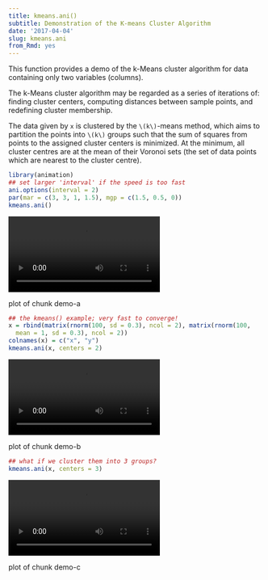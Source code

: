 ```yaml
---
title: kmeans.ani()
subtitle: Demonstration of the K-means Cluster Algorithm
date: '2017-04-04'
slug: kmeans.ani
from_Rmd: yes
---
```


This function provides a demo of the k-Means cluster algorithm for data
containing only two variables (columns).

The k-Means cluster algorithm may be regarded as a series of iterations of:
finding cluster centers, computing distances between sample points, and
redefining cluster membership.

The data given by `x` is clustered by the `\(k\)`-means method, which
aims to partition the points into `\(k\)` groups such that the sum of squares
from points to the assigned cluster centers is minimized. At the minimum, all
cluster centres are at the mean of their Voronoi sets (the set of data points
which are nearest to the cluster centre).
 

```r
library(animation)
## set larger 'interval' if the speed is too fast
ani.options(interval = 2)
par(mar = c(3, 3, 1, 1.5), mgp = c(1.5, 0.5, 0))
kmeans.ani()
```

<video controls loop autoplay><source src="/figures/animation/example/kmeans-ani/demo-a.mp4" /><p>plot of chunk demo-a</p></video>
 

```r
## the kmeans() example; very fast to converge!
x = rbind(matrix(rnorm(100, sd = 0.3), ncol = 2), matrix(rnorm(100, 
  mean = 1, sd = 0.3), ncol = 2))
colnames(x) = c("x", "y")
kmeans.ani(x, centers = 2)
```

<video controls loop autoplay><source src="/figures/animation/example/kmeans-ani/demo-b.mp4" /><p>plot of chunk demo-b</p></video>
 

```r
## what if we cluster them into 3 groups?
kmeans.ani(x, centers = 3)
```

<video controls loop autoplay><source src="/figures/animation/example/kmeans-ani/demo-c.mp4" /><p>plot of chunk demo-c</p></video>

